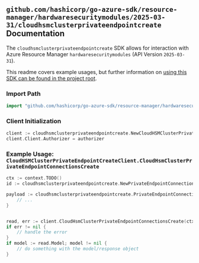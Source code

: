 
## `github.com/hashicorp/go-azure-sdk/resource-manager/hardwaresecuritymodules/2025-03-31/cloudhsmclusterprivateendpointcreate` Documentation

The `cloudhsmclusterprivateendpointcreate` SDK allows for interaction with Azure Resource Manager `hardwaresecuritymodules` (API Version `2025-03-31`).

This readme covers example usages, but further information on [using this SDK can be found in the project root](https://github.com/hashicorp/go-azure-sdk/tree/main/docs).

### Import Path

```go
import "github.com/hashicorp/go-azure-sdk/resource-manager/hardwaresecuritymodules/2025-03-31/cloudhsmclusterprivateendpointcreate"
```


### Client Initialization

```go
client := cloudhsmclusterprivateendpointcreate.NewCloudHSMClusterPrivateEndpointCreateClientWithBaseURI("https://management.azure.com")
client.Client.Authorizer = authorizer
```


### Example Usage: `CloudHSMClusterPrivateEndpointCreateClient.CloudHsmClusterPrivateEndpointConnectionsCreate`

```go
ctx := context.TODO()
id := cloudhsmclusterprivateendpointcreate.NewPrivateEndpointConnectionID("12345678-1234-9876-4563-123456789012", "example-resource-group", "cloudHsmClusterName", "privateEndpointConnectionName")

payload := cloudhsmclusterprivateendpointcreate.PrivateEndpointConnection{
	// ...
}


read, err := client.CloudHsmClusterPrivateEndpointConnectionsCreate(ctx, id, payload)
if err != nil {
	// handle the error
}
if model := read.Model; model != nil {
	// do something with the model/response object
}
```
